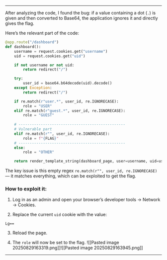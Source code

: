
---

After analyzing the code, I found the bug: if a value containing a dot (`.`) is given and then converted to Base64, the application ignores it and directly gives the flag.

Here’s the relevant part of the code:

```python
@app.route("/dashboard")
def dashboard():
    username = request.cookies.get("username")
    uid = request.cookies.get("uid")

    if not username or not uid:
        return redirect("/")

    try:
        user_id = base64.b64decode(uid).decode()
    except Exception:
        return redirect("/")

    if re.match(r"user.*", user_id, re.IGNORECASE):
        role = "USER"
    elif re.match(r"guest.*", user_id, re.IGNORECASE):
        role = "GUEST"
        
    # ------------------------------------------------
    # Vulnerable part
    elif re.match(r"", user_id, re.IGNORECASE):
        role = f"{FLAG}"
    # ------------------------------------------------
    else:
        role = "OTHER"

    return render_template_string(dashboard_page, user=username, uid=user_id, role=role)
```

The key issue is this empty regex `re.match(r"", user_id, re.IGNORECASE)` — it matches everything, which can be exploited to get the flag.

### How to exploit it:

1. Log in as an admin and open your browser’s developer tools → Network → Cookies.
    
2. Replace the current `uid` cookie with the value:
    

```
Lg==
```

3. Reload the page.
    
4. The `role` will now be set to the flag.
    ![[Pasted image 20250829163319.png]]![[Pasted image 20250829163945.png]]

---
